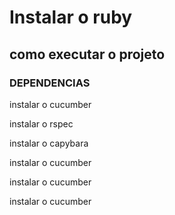 <h1> Instalar o ruby </h1>

<h2>como executar o projeto </h2>


<h3> DEPENDENCIAS </h3>
instalar o cucumber

instalar o rspec

instalar o capybara

instalar o cucumber

instalar o cucumber

instalar o cucumber

